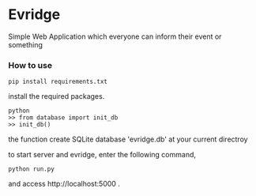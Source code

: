 # Evridge
Simple Web Application which everyone can inform their event or something

### How to use

```
pip install requirements.txt
```
install the required packages.

```
python
>> from database import init_db
>> init_db()
```
the function create SQLite database 'evridge.db' at your current directroy

to start server and evridge, enter the following command,
```
python run.py
```
and access http://localhost:5000 .
